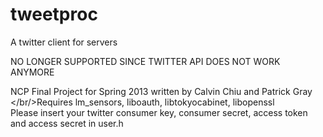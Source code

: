 tweetproc
=========

A twitter client for servers<br/>

NO LONGER SUPPORTED SINCE TWITTER API DOES NOT WORK ANYMORE<br/>

NCP Final Project for Spring 2013 written by Calvin Chiu and Patrick Gray<br/>
</br/>Requires lm_sensors, liboauth, libtokyocabinet, libopenssl<br/>
Please insert your twitter consumer key, consumer secret, access token and access secret in user.h<br/>

